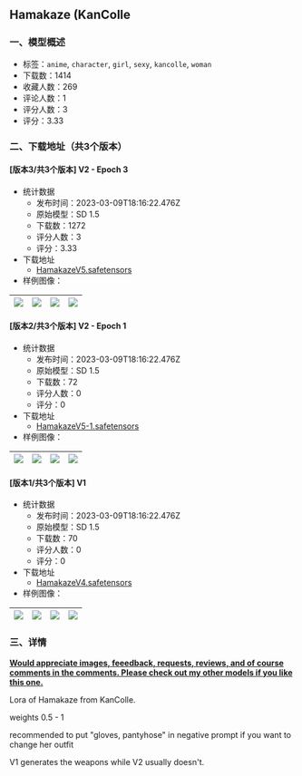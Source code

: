 ## Hamakaze (KanColle
### 一、模型概述

- 标签：`anime`, `character`, `girl`, `sexy`, `kancolle`, `woman`
- 下载数：1414
- 收藏人数：269
- 评论人数：1
- 评分人数：3
- 评分：3.33

### 二、下载地址（共3个版本）

#### [版本3/共3个版本] V2 - Epoch 3

- 统计数据
  - 发布时间：2023-03-09T18:16:22.476Z
  - 原始模型：SD 1.5
  - 下载数：1272
  - 评分人数：3
  - 评分：3.33
- 下载地址
  - [HamakazeV5.safetensors](https://civitai.com/api/download/models/20813)
- 样例图像：

| <img src="https://image.civitai.com/xG1nkqKTMzGDvpLrqFT7WA/b298e62c-d11d-458d-3c64-c3c483afbc00/width=450/220465.jpeg" /> | <img src="https://image.civitai.com/xG1nkqKTMzGDvpLrqFT7WA/58cf26e3-17f4-4925-bd60-275204e0a900/width=450/220473.jpeg" /> | <img src="https://image.civitai.com/xG1nkqKTMzGDvpLrqFT7WA/69258ef0-7c6e-4af1-4380-9a4a49d1e600/width=450/220472.jpeg" /> | <img src="https://image.civitai.com/xG1nkqKTMzGDvpLrqFT7WA/6d4861e6-2f67-43e9-c321-653d02123e00/width=450/220471.jpeg" /> |
| ---- | ---- | ---- | ---- |

#### [版本2/共3个版本] V2 - Epoch 1

- 统计数据
  - 发布时间：2023-03-09T18:16:22.476Z
  - 原始模型：SD 1.5
  - 下载数：72
  - 评分人数：0
  - 评分：0
- 下载地址
  - [HamakazeV5-1.safetensors](https://civitai.com/api/download/models/20814)
- 样例图像：

| <img src="https://image.civitai.com/xG1nkqKTMzGDvpLrqFT7WA/2f14c176-4d4a-4ce9-70df-ff07f2411600/width=450/220481.jpeg" /> | <img src="https://image.civitai.com/xG1nkqKTMzGDvpLrqFT7WA/b7e997f1-2790-4c69-c3a3-67d382b2a200/width=450/220480.jpeg" /> | <img src="https://image.civitai.com/xG1nkqKTMzGDvpLrqFT7WA/4c00f9bd-7b0b-4809-42f9-f4bcdb91c500/width=450/220479.jpeg" /> | <img src="https://image.civitai.com/xG1nkqKTMzGDvpLrqFT7WA/a4431368-f9e4-4672-e1dd-d71ac232ad00/width=450/220478.jpeg" /> |
| ---- | ---- | ---- | ---- |

#### [版本1/共3个版本] V1

- 统计数据
  - 发布时间：2023-03-09T18:16:22.476Z
  - 原始模型：SD 1.5
  - 下载数：70
  - 评分人数：0
  - 评分：0
- 下载地址
  - [HamakazeV4.safetensors](https://civitai.com/api/download/models/20815)
- 样例图像：

| <img src="https://image.civitai.com/xG1nkqKTMzGDvpLrqFT7WA/43e6d075-1e62-4a59-e573-a67a4fc35700/width=450/220492.jpeg" /> | <img src="https://image.civitai.com/xG1nkqKTMzGDvpLrqFT7WA/9badd646-3336-4505-2419-a65fd4f51800/width=450/220491.jpeg" /> | <img src="https://image.civitai.com/xG1nkqKTMzGDvpLrqFT7WA/a8a5b638-c7dd-4089-7543-94810a525c00/width=450/220490.jpeg" /> | <img src="https://image.civitai.com/xG1nkqKTMzGDvpLrqFT7WA/09b44d5e-453f-4ffc-9fd4-4317d39dea00/width=450/220489.jpeg" /> |
| ---- | ---- | ---- | ---- |


### 三、详情
<p><strong><u>Would appreciate images, feeedback, requests, reviews, and of course comments in the comments. Please check out my other models if you like this one.</u></strong></p><p>Lora of Hamakaze from KanColle.</p><p>weights 0.5 - 1</p><p>recommended to put "gloves, pantyhose" in negative prompt if you want to change her outfit</p><p>V1 generates the weapons while V2 usually doesn't.</p>